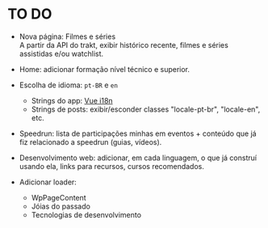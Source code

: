 # TO DO

* Nova página: Filmes e séries  
A partir da API do trakt, exibir histórico recente, filmes e séries assistidas e/ou watchlist.

* Home: adicionar formação nível técnico e superior.

* Escolha de idioma: `pt-BR` e `en`
	* Strings do app: [Vue i18n](https://kazupon.github.io/vue-i18n/)
	* Strings de posts: exibir/esconder classes "locale-pt-br", "locale-en", etc.

* Speedrun: lista de participações minhas em eventos + conteúdo que já fiz relacionado a speedrun (guias, vídeos).

* Desenvolvimento web: adicionar, em cada linguagem, o que já construí usando ela, links para recursos, cursos recomendados. 

* Adicionar loader:
	* WpPageContent
	* Jóias do passado
	* Tecnologias de desenvolvimento